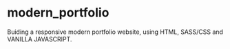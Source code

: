 # modern_portfolio
Buiding a responsive modern portfolio website, using HTML, SASS/CSS and VANILLA JAVASCRIPT.

